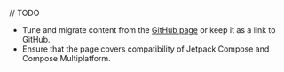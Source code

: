 [//]: # (title: Compatibility and versioning)

// TODO

* Tune and migrate content from the [GitHub page](https://github.com/JetBrains/compose-multiplatform/blob/master/VERSIONING.md) or keep it as a link to GitHub.
* Ensure that the page covers compatibility of Jetpack Compose and Compose Multiplatform.
